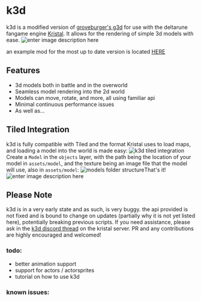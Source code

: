# k3d

k3d is a modified version of [groveburger's g3d](https://github.com/groverburger/g3d) for use with the deltarune fangame engine [Kristal](https://github.com/KristalTeam/Kristal). It allows for the rendering of simple 3d models with ease.
![enter image description here](https://file.garden/ZP_yEdRM-w48DhO4/deltarun3.gif)

an example mod for the most up to date version is located [HERE](https://file.garden/ZP_yEdRM-w48DhO4/k3d_example_181123.zip)

## Features
* 3d models both in battle and in the overworld
* Seamless model rendering into the 2d world 
* Models can move, rotate, and more, all using familiar api
* Minimal continuous performance issues
* As well as...

## Tiled Integration
k3d is fully compatible with Tiled and the format Kristal uses to load maps, and loading a model into the world is made easy:
![k3d tiled integration](https://file.garden/ZP_yEdRM-w48DhO4/howtomonkee.png)Create a `Model` in the `objects` layer, with the path being the location of your model in `assets/model`, and the texture being an image file that the model will use, also in `assets/model`:
![models folder structure](https://file.garden/ZP_yEdRM-w48DhO4/foldermonkee.png)That's it!![enter image description here](https://file.garden/ZP_yEdRM-w48DhO4/monkee.png)

## Please Note
k3d is in a very early state and as such, is very buggy. the api provided  is not fixed and is bound to change on updates (partially why it is not yet listed here), potentially breaking previous scripts. If you need assistance, please ask in the [k3d discord thread](https://discord.com/channels/899153719248191538/1173184541859520562/1173184541859520562) on the kristal server. PR and any contributions are highly encouraged and welcomed!

### todo:
* better animation support
* support for actors / actorsprites
* tutorial on how to use k3d
### known issues:
